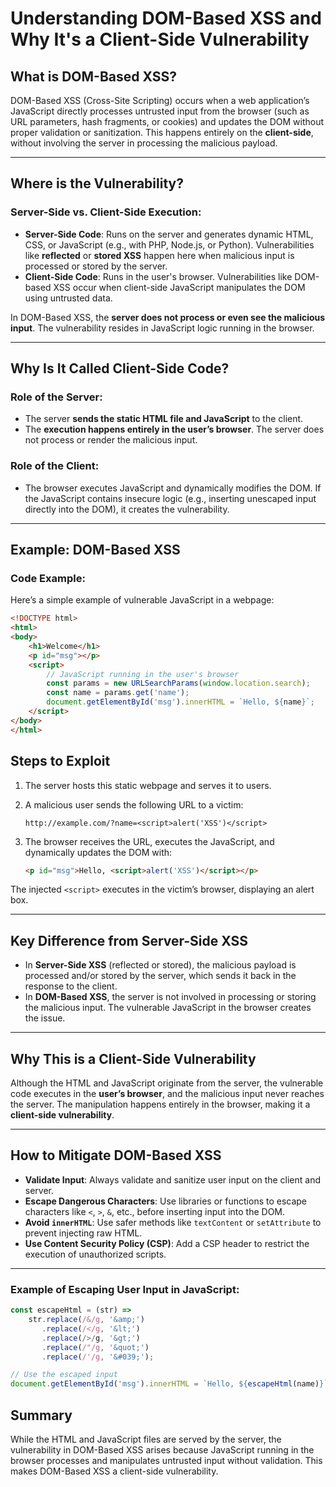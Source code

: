# Understanding DOM-Based XSS and Why It's a Client-Side Vulnerability

## What is DOM-Based XSS?
DOM-Based XSS (Cross-Site Scripting) occurs when a web application’s JavaScript directly processes untrusted input from the browser (such as URL parameters, hash fragments, or cookies) and updates the DOM without proper validation or sanitization. This happens entirely on the **client-side**, without involving the server in processing the malicious payload.

---

## Where is the Vulnerability?

### Server-Side vs. Client-Side Execution:
- **Server-Side Code**: Runs on the server and generates dynamic HTML, CSS, or JavaScript (e.g., with PHP, Node.js, or Python). Vulnerabilities like **reflected** or **stored XSS** happen here when malicious input is processed or stored by the server.
- **Client-Side Code**: Runs in the user's browser. Vulnerabilities like DOM-based XSS occur when client-side JavaScript manipulates the DOM using untrusted data.

In DOM-Based XSS, the **server does not process or even see the malicious input**. The vulnerability resides in JavaScript logic running in the browser.

---

## Why Is It Called Client-Side Code?

### Role of the Server:
- The server **sends the static HTML file and JavaScript** to the client.
- The **execution happens entirely in the user’s browser**. The server does not process or render the malicious input.

### Role of the Client:
- The browser executes JavaScript and dynamically modifies the DOM. If the JavaScript contains insecure logic (e.g., inserting unescaped input directly into the DOM), it creates the vulnerability.

---

## Example: DOM-Based XSS

### Code Example:
Here’s a simple example of vulnerable JavaScript in a webpage:

```html
<!DOCTYPE html>
<html>
<body>
    <h1>Welcome</h1>
    <p id="msg"></p>
    <script>
        // JavaScript running in the user's browser
        const params = new URLSearchParams(window.location.search);
        const name = params.get('name');
        document.getElementById('msg').innerHTML = `Hello, ${name}`;
    </script>
</body>
</html>
```

## Steps to Exploit

1. The server hosts this static webpage and serves it to users.
2. A malicious user sends the following URL to a victim:
   ```plaintext
   http://example.com/?name=<script>alert('XSS')</script>
   ```
3. The browser receives the URL, executes the JavaScript, and dynamically updates the DOM with:

   ```html
   <p id="msg">Hello, <script>alert('XSS')</script></p>
   ```

The injected `<script>` executes in the victim’s browser, displaying an alert box.

---

## Key Difference from Server-Side XSS

- In **Server-Side XSS** (reflected or stored), the malicious payload is processed and/or stored by the server, which sends it back in the response to the client.
- In **DOM-Based XSS**, the server is not involved in processing or storing the malicious input. The vulnerable JavaScript in the browser creates the issue.

---

## Why This is a Client-Side Vulnerability

Although the HTML and JavaScript originate from the server, the vulnerable code executes in the **user’s browser**, and the malicious input never reaches the server. The manipulation happens entirely in the browser, making it a **client-side vulnerability**.

---

## How to Mitigate DOM-Based XSS

- **Validate Input**: Always validate and sanitize user input on the client and server.
- **Escape Dangerous Characters**: Use libraries or functions to escape characters like `<`, `>`, `&`, etc., before inserting input into the DOM.
- **Avoid `innerHTML`**: Use safer methods like `textContent` or `setAttribute` to prevent injecting raw HTML.
- **Use Content Security Policy (CSP)**: Add a CSP header to restrict the execution of unauthorized scripts.

---

### Example of Escaping User Input in JavaScript:

```javascript
const escapeHtml = (str) => 
    str.replace(/&/g, '&amp;')
       .replace(/</g, '&lt;')
       .replace(/>/g, '&gt;')
       .replace(/"/g, '&quot;')
       .replace(/'/g, '&#039;');

// Use the escaped input
document.getElementById('msg').innerHTML = `Hello, ${escapeHtml(name)}`;
```

## Summary

While the HTML and JavaScript files are served by the server, the vulnerability in DOM-Based XSS arises because JavaScript running in the browser processes and manipulates untrusted input without validation. This makes DOM-Based XSS a client-side vulnerability.
